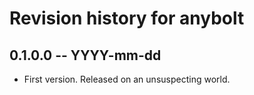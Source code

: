 # Revision history for anybolt

## 0.1.0.0 -- YYYY-mm-dd

* First version. Released on an unsuspecting world.
